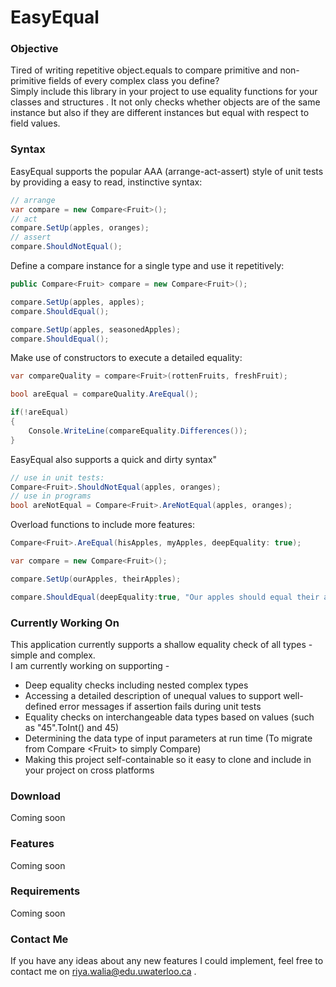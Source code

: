 # EasyEqual
### Objective
Tired of writing repetitive object.equals to compare primitive and non-primitive fields of every complex class you define? <br>
Simply include this library in your project to use equality functions for your classes and structures . It not only checks whether objects are of the same instance but also if they are different instances but equal with respect to field values.  

### Syntax

EasyEqual supports the popular AAA (arrange-act-assert) style of unit tests by providing a easy to read, instinctive syntax:
```C#
// arrange
var compare = new Compare<Fruit>(); 
// act
compare.SetUp(apples, oranges); 
// assert
compare.ShouldNotEqual(); 
```

Define a compare instance for a single type and use it repetitively: 

```C#
public Compare<Fruit> compare = new Compare<Fruit>(); 

compare.SetUp(apples, apples); 
compare.ShouldEqual();

compare.SetUp(apples, seasonedApples);
compare.ShouldEqual();
```

Make use of constructors to execute a detailed equality:
```C#
var compareQuality = compare<Fruit>(rottenFruits, freshFruit);  

bool areEqual = compareQuality.AreEqual(); 

if(!areEqual)
{
	Console.WriteLine(compareEquality.Differences());  
}
```

EasyEqual also supports a quick and dirty syntax" 
```C#
// use in unit tests:
Compare<Fruit>.ShouldNotEqual(apples, oranges); 
// use in programs 
bool areNotEqual = Compare<Fruit>.AreNotEqual(apples, oranges); 
```
Overload functions to include more features: 
```C#
Compare<Fruit>.AreEqual(hisApples, myApples, deepEquality: true); 

var compare = new Compare<Fruit>(); 

compare.SetUp(ourApples, theirApples); 

compare.ShouldEqual(deepEquality:true, "Our apples should equal their apples"); 
```

### Currently Working On
This application currently supports a shallow equality check of all types - simple and complex. <br> I am currently working on supporting - 
 * Deep equality checks including nested complex types
 * Accessing a detailed description of unequal values to support well-defined error messages if assertion fails during unit tests 
 * Equality checks on interchangeable data types based on values (such as "45".ToInt() and 45)
 * Determining the data type of input parameters at run time (To migrate from Compare &lt;Fruit> to simply Compare)
 * Making this project self-containable so it easy to clone and include in your project on cross platforms 
### Download
Coming soon
### Features 
Coming soon
### Requirements
Coming soon
### Contact Me 
If you have any ideas about any new features I could implement, feel free to contact me on riya.walia@edu.uwaterloo.ca .
